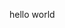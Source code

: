 <html>
<head>
<meta name="msvalidate.01" content="935A393F04638EE64E0B5BE5FAA75FBC" />
<title>jovia-official</title>
</head>
<body>
<p>hello world</p>
</body>
</html>
